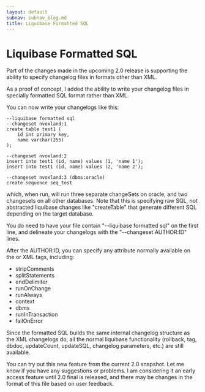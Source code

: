 ```yaml
---
layout: default
subnav: subnav_blog.md
title: Liquibase Formatted SQL
---
```


# Liquibase Formatted SQL

Part of the changes made in the upcoming 2.0 release is supporting the ability to specify changelog files in formats other than XML.


As a proof of concept, I added the ability to write your changelog files in specially formatted SQL format rather than XML.


You can now write your changelogs like this:

    --liquibase formatted sql
    --changeset nvoxland:1
    create table test1 (
        id int primary key,
        name varchar(255)
    );

    --changeset nvoxland:2
    insert into test1 (id, name) values (1, 'name 1');
    insert into test1 (id, name) values (2, 'name 2');

    --changeset nvoxland:3 (dbms:oracle)
    create sequence seq_test

which, when run, will run three separate changeSets on oracle, and two changesets on all other databases. Note that this is specifying raw SQL, not abstracted liquibase changes like "createTable" that generate different SQL depending on the target database.

You do need to have your file contain "--liquibase formatted sql" on the first line, and delineate your changelogs with the "--changeset AUTHOR:ID" lines.

After the AUTHOR:ID, you can specify any attribute normally available on the  or  XML tags, including:

- stripComments
- splitStatements
- endDelimiter
- runOnChange
- runAlways
- context
- dbms
- runInTransaction
- failOnError

Since the formatted SQL builds the same internal changelog structure as the XML changelogs do, all the normal liquibase functionality (rollback, tag, dbdoc, updateCount, updateSQL, changelog parameters, etc.) are still available.

You can try out this new feature from the current 2.0 snapshot. Let me know if you have any suggestions or problems. I am considering it an early access feature until 2.0 final is released, and there may be changes in the format of this file based on user feedback.
